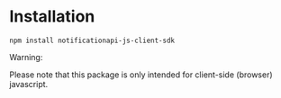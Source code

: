 # Installation

```
npm install notificationapi-js-client-sdk
```

Warning:

Please note that this package is only intended for client-side (browser) javascript.
